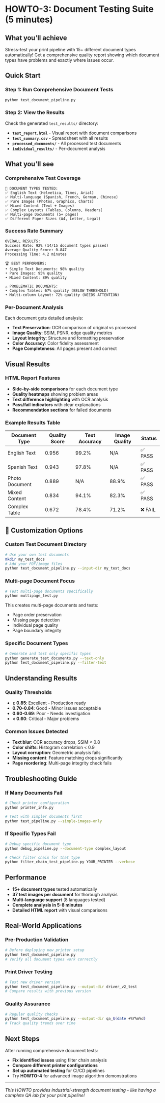 # HOWTO-3: Document Testing Suite (5 minutes)

## What you'll achieve

Stress-test your print pipeline with 15+ different document types automatically! Get a comprehensive quality report showing which document types have problems and exactly where issues occur.

## Quick Start

### Step 1: Run Comprehensive Document Tests

```bash
python test_document_pipeline.py
```

### Step 2: View the Results

Check the generated `test_results/` directory:

- **`test_report.html`** - Visual report with document comparisons
- **`test_summary.csv`** - Spreadsheet with all results
- **`processed_documents/`** - All processed test documents
- **`individual_results/`** - Per-document analysis

## What you'll see

### Comprehensive Test Coverage

```text
📄 DOCUMENT TYPES TESTED:
✅ English Text (Helvetica, Times, Arial)
✅ Multi-language (Spanish, French, German, Chinese)
✅ Pure Images (Photos, Graphics, Charts)
✅ Mixed Content (Text + Images)
✅ Complex Layouts (Tables, Columns, Headers)
✅ Multi-page Documents (5+ pages)
✅ Different Paper Sizes (A4, Letter, Legal)
```

### Success Rate Summary

```text
OVERALL RESULTS:
Success Rate: 92% (14/15 document types passed)
Average Quality Score: 0.847
Processing Time: 4.2 minutes

🏆 BEST PERFORMERS:
• Simple Text Documents: 98% quality
• Pure Images: 95% quality  
• Mixed Content: 89% quality

⚠️ PROBLEMATIC DOCUMENTS:
• Complex Tables: 67% quality (BELOW THRESHOLD)
• Multi-column Layout: 72% quality (NEEDS ATTENTION)
```

### Per-Document Analysis

Each document gets detailed analysis:

- **Text Preservation**: OCR comparison of original vs processed
- **Image Quality**: SSIM, PSNR, edge quality metrics
- **Layout Integrity**: Structure and formatting preservation
- **Color Accuracy**: Color fidelity assessment
- **Page Completeness**: All pages present and correct

## Visual Results

### HTML Report Features

- **Side-by-side comparisons** for each document type
- **Quality heatmaps** showing problem areas
- **Text difference highlighting** with OCR analysis
- **Pass/fail indicators** with clear explanations
- **Recommendation sections** for failed documents

### Example Results Table

| Document Type | Quality Score | Text Accuracy | Image Quality | Status |
|---------------|---------------|---------------|---------------|---------|
| English Text | 0.956 | 99.2% | N/A | ✅ PASS |
| Spanish Text | 0.943 | 97.8% | N/A | ✅ PASS |
| Photo Document | 0.889 | N/A | 88.9% | ✅ PASS |
| Mixed Content | 0.834 | 94.1% | 82.3% | ✅ PASS |
| Complex Table | 0.672 | 78.4% | 71.2% | ❌ FAIL |

## 🔧 Customization Options

### Custom Test Document Directory

```bash
# Use your own test documents
mkdir my_test_docs
# Add your PDF/image files
python test_document_pipeline.py --input-dir my_test_docs
```

### Multi-page Document Focus

```bash
# Test multi-page documents specifically
python multipage_test.py
```

This creates multi-page documents and tests:

- Page order preservation
- Missing page detection
- Individual page quality
- Page boundary integrity

### Specific Document Types

```bash
# Generate and test only specific types
python generate_test_documents.py --text-only
python test_document_pipeline.py --filter-text
```

## Understanding Results

### Quality Thresholds

- **≥ 0.85**: Excellent - Production ready
- **0.70-0.84**: Good - Minor issues acceptable
- **0.60-0.69**: Poor - Needs investigation  
- **< 0.60**: Critical - Major problems

### Common Issues Detected

- **Text blur**: OCR accuracy drops, SSIM < 0.8
- **Color shifts**: Histogram correlation < 0.9
- **Layout corruption**: Geometric analysis fails
- **Missing content**: Feature matching drops significantly
- **Page reordering**: Multi-page integrity check fails

## Troubleshooting Guide

### If Many Documents Fail

```bash
# Check printer configuration
python printer_info.py

# Test with simpler documents first
python test_pipeline.py --simple-images-only
```

### If Specific Types Fail

```bash
# Debug specific document type
python debug_pipeline.py --document-type complex_layout

# Check filter chain for that type
python filter_chain_test_pipeline.py YOUR_PRINTER --verbose
```

## Performance

- **15+ document types** tested automatically
- **37 test images per document** for thorough analysis
- **Multi-language support** (8 languages tested)
- **Complete analysis in 5-8 minutes**
- **Detailed HTML report** with visual comparisons

## Real-World Applications

### Pre-Production Validation

```bash
# Before deploying new printer setup
python test_document_pipeline.py
# Verify all document types work correctly
```

### Print Driver Testing

```bash
# Test new driver version
python test_document_pipeline.py --output-dir driver_v2_test
# Compare results with previous version
```

### Quality Assurance

```bash
# Regular quality checks
python test_document_pipeline.py --output-dir qa_$(date +%Y%m%d)
# Track quality trends over time
```

## Next Steps

After running comprehensive document tests:

- **Fix identified issues** using filter chain analysis
- **Compare different printer configurations** 
- **Set up automated testing** for CI/CD pipelines
- Try **HOWTO-4** for advanced image algorithm demonstrations

---

*This HOWTO provides industrial-strength document testing - like having a complete QA lab for your print pipeline!*
